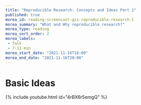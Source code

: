 ```yaml
---
title: "Reproducible Research: Concepts and Ideas Part 1"
published: true
morea_id: reading-screencast-gis-reproducible-research-1
morea_summary: "What and Why reproducible research?"
morea_type: reading
morea_sort_order: 2
morea_labels:
 - Talk
 - 7:11 min
morea_start_date: "2021-11-16T16:00"
morea_end_date: "2021-11-16T20:00"
---
```

# Basic Ideas
{% include youtube.html id="4rBX6r5emgQ" %}
